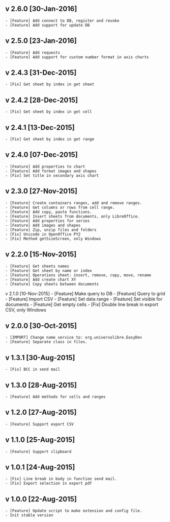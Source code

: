 v 2.6.0 [30-Jan-2016]
---------------------
    - [Feature] Add connect to DB, register and revoke
    - [Feature] Add support for update DB

v 2.5.0 [23-Jan-2016]
---------------------
    - [Feature] Add requests
    - [Feature] Add support for custom number format in axis charts

v 2.4.3 [31-Dec-2015]
---------------------
    - [Fix] Get sheet by index in get sheet

v 2.4.2 [28-Dec-2015]
---------------------
    - [Fix] Get sheet by index in get cell

v 2.4.1 [13-Dec-2015]
---------------------
    - [Fix] Get sheet by index in get range

v 2.4.0 [07-Dec-2015]
---------------------
    - [Feature] Add properties to chart
    - [Feature] Add format images and shapes
    - [Fix] Set title in secondary axis chart

v 2.3.0 [27-Nov-2015]
---------------------
    - [Feature] Create containers ranges, add and remove ranges.
    - [Feature] Get columns or rows from cell range.
    - [Feature] Add copy, paste functions.
    - [Feature] Insert sheets from documents, only LibreOffice.
    - [Feature] Add properties for series
    - [Feature] Add images and shapes
    - [Feature] Zip, unzip files and folders
    - [Fix] Unicode in OpenOffice PY2
    - [Fix] Method getSizeScreen, only Windows

v 2.2.0 [15-Nov-2015]
---------------------
    - [Feature] Get sheets names
    - [Feature] Get sheet by name or index
    - [Feature] Operations sheet: insert, remove, copy, move, rename
    - [Feature] Add create chart XY
    - [Feature] Copy sheets between documents

v 2.1.0 [10-Nov-2015]
    - [Feature] Make query to DB
    - [Feature] Query to grid
    - [Feature] Import CSV
    - [Feature] Set data range
    - [Feature] Set visible for documents
    - [Feature] Get empty cells
    - [Fix] Double line break in export CSV, only Windows

v 2.0.0 [30-Oct-2015]
---------------------
    - [IMPORT] Change name service to: org.universolibre.EasyDev
    - [Feature] Separate class in files.

v 1.3.1 [30-Aug-2015]
---------------------
    - [Fix] BCC in send mail

v 1.3.0 [28-Aug-2015]
---------------------
    - [Feature] Add methods for cells and ranges

v 1.2.0 [27-Aug-2015]
---------------------
    - [Feature] Support export CSV

v 1.1.0 [25-Aug-2015]
---------------------
    - [Feature] Support clipboard

v 1.0.1 [24-Aug-2015]
---------------------
    - [Fix] Line break in body in function send mail.
    - [Fix] Export selection in export pdf

v 1.0.0 [22-Aug-2015]
---------------------
    - [Feature] Update script to make extension and config file.
    - Init stable version
